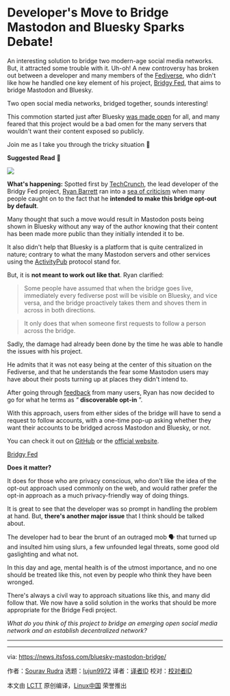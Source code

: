 [#]: subject: "Developer's Move to Bridge Mastodon and Bluesky Sparks Debate!"
[#]: via: "https://news.itsfoss.com/bluesky-mastodon-bridge/"
[#]: author: "Sourav Rudra https://news.itsfoss.com/author/sourav/"
[#]: collector: "lujun9972/lctt-scripts-1705972010"
[#]: translator: " "
[#]: reviewer: " "
[#]: publisher: " "
[#]: url: " "

Developer's Move to Bridge Mastodon and Bluesky Sparks Debate!
======
An interesting solution to bridge two modern-age social media networks.
But, it attracted some trouble with it.
Uh-oh! A new controversy has broken out between a developer and many members of the [Fediverse][1], who didn't like how he handled one key element of his project, [Bridgy Fed][2], that aims to bridge Mastodon and Bluesky.

Two open social media networks, bridged together, sounds interesting!

This commotion started just after Bluesky [was made open][3] for all, and many feared that this project would be a bad omen for the many servers that wouldn't want their content exposed so publicly.

Join me as I take you through the tricky situation 😬

**Suggested Read** 📖

![][4]

**What's happening:** Spotted first by [TechCrunch][5], the lead developer of the Bridgy Fed project, [Ryan Barrett][6] ran into a [sea of criticism][7] when many people caught on to the fact that he **intended to make this bridge opt-out by default**.

Many thought that such a move would result in Mastodon posts being shown in Bluesky without any way of the author knowing that their content has been made more public than they initially intended it to be.

It also didn't help that Bluesky is a platform that is quite centralized in nature; contrary to what the many Mastodon servers and other services using the [ActivityPub][8] protocol stand for.

But, it is **not meant to work out like that**. Ryan clarified:

> Some people have assumed that when the bridge goes live, immediately every fediverse post will be visible on Bluesky, and vice versa, and the bridge proactively takes them and shoves them in across in both directions.

> It only does that when someone first requests to follow a person across the bridge.

Sadly, the damage had already been done by the time he was able to handle the issues with his project.

He admits that it was not easy being at the center of this situation on the Fediverse, and that he understands the fear some Mastodon users may have about their posts turning up at places they didn't intend to.

After going through [feedback][9] from many users, Ryan has now decided to go for what he terms as “ **discoverable opt-in** ”.

With this approach, users from either sides of the bridge will have to send a request to follow accounts, with a one-time pop-up asking whether they want their accounts to be bridged across Mastodon and Bluesky, or not.

You can check it out on [GitHub][2] or the [official website][10].

[Bridgy Fed][10]

**Does it matter?**

It does for those who are privacy conscious, who don't like the idea of the opt-out approach used commonly on the web, and would rather prefer the opt-in approach as a much privacy-friendly way of doing things.

It is great to see that the developer was so prompt in handling the problem at hand. But, **there's another major issue** that I think should be talked about.

The developer had to bear the brunt of an outraged mob 🗣️ that turned up and insulted him using slurs, a few unfounded legal threats, some good old gaslighting and what not.

In this day and age, mental health is of the utmost importance, and no one should be treated like this, not even by people who think they have been wronged.

There's always a civil way to approach situations like this, and many did follow that. We now have a solid solution in the works that should be more appropriate for the Bridge Fedi project.

_What do you think of this project to bridge an emerging open social media network and an establish decentralized network?_

* * *

--------------------------------------------------------------------------------

via: https://news.itsfoss.com/bluesky-mastodon-bridge/

作者：[Sourav Rudra][a]
选题：[lujun9972][b]
译者：[译者ID](https://github.com/译者ID)
校对：[校对者ID](https://github.com/校对者ID)

本文由 [LCTT](https://github.com/LCTT/TranslateProject) 原创编译，[Linux中国](https://linux.cn/) 荣誉推出

[a]: https://news.itsfoss.com/author/sourav/
[b]: https://github.com/lujun9972
[1]: https://en.wikipedia.org/wiki/Fediverse
[2]: https://github.com/snarfed/bridgy-fed
[3]: https://news.itsfoss.com/bluesky-open
[4]: https://news.itsfoss.com/content/images/size/w256h256/2022/08/android-chrome-192x192.png
[5]: https://techcrunch.com/2024/02/14/bluesky-and-mastodon-users-are-having-a-fight-that-could-shape-the-next-generation-of-social-media/
[6]: https://snarfed.org/
[7]: https://github.com/snarfed/bridgy-fed/issues
[8]: https://en.wikipedia.org/wiki/ActivityPub
[9]: https://github.com/snarfed/bridgy-fed/issues/834#issuecomment-1939809459
[10]: https://fed.brid.gy/
